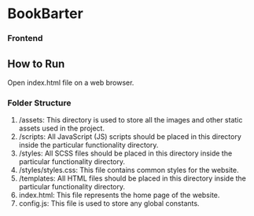 # BookBarter

### Frontend

## How to Run

Open index.html file on a web browser.

### Folder Structure

1. /assets: This directory is used to store all the images and other static assets used in the project.
2. /scripts: All JavaScript (JS) scripts should be placed in this directory inside the particular functionality directory.
3. /styles: All SCSS files should be placed in this directory inside the particular functionality directory.
4. /styles/styles.css: This file contains common styles for the website.
5. /templates: All HTML files should be placed in this directory inside the particular functionality directory.
6. index.html: This file represents the home page of the website.
7. config.js: This file is used to store any global constants.

